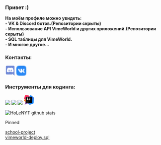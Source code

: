 ### Привет :)
**На моём профиле можно увидеть:<br> - VK & Discord ботов.(Репозитории скрыты)<br> - Использование API VimeWorld и других приложений.(Репозитории скрыты)<br> - SQL таблицы для VimeWorld.<br> - И многое другое...**

### Контакты:
<a href="https://discordapp.com/users/772532423115538452"><img height="32" src="https://github.com/HoLeNYT/HoLeNYT/blob/main/favicon/discord.ico"></a>
<a href="https://vk.com/holenyt"><img height="32" src="https://github.com/HoLeNYT/HoLeNYT/blob/main/favicon/vk.ico"></a>


### Инструменты для кодинга:

<a href="https://dashboard.heroku.com/"><img height="32" src="https://github.com/HoLeNYT/HoLeNYT/blob/main/favicon/heroku.ico"></a>
<a href="https://nodejs.org/ru/"><img height="32" src="https://github.com/HoLeNYT/HoLeNYT/blob/main/favicon/nodejs.ico"></a>
<a href="https://code.visualstudio.com/"><img height="32" src="https://github.com/HoLeNYT/HoLeNYT/blob/main/favicon/vsc.ico"></a>
<a href="https://www.jetbrains.com/ru-ru/idea/download/#section=windows"><img height="32" src="https://github.com/HoLeNYT/HoLeNYT/blob/main/favicon/idea.png"></a>

![HoLeNYT github stats](https://github-readme-stats.vercel.app/api?username=HoLeNYT&theme=onedark&show_icons=true)









Pinned

[school-project](https://github.com/HoLeNYT/school-project "Pascal")<br>
[vimeworld-deploy.sql](https://github.com/HoLeNYT/vimeworld-deploy.sql "SQL")

<!--
**HoLeNYT/HoLeNYT** is a ✨ _special_ ✨ repository because its `README.md` (this file) appears on your GitHub profile.

Here are some ideas to get you started:

Hi there 👋

- 🔭 I’m currently working on ...
- 🌱 I’m currently learning ...
- 👯 I’m looking to collaborate on ...
- 🤔 I’m looking for help with ...
- 💬 Ask me about ...
- 📫 How to reach me: ...
- 😄 Pronouns: ...
- ⚡ Fun fact: ...
-->
